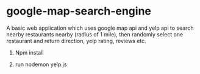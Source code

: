 # google-map-search-engine
A basic web application which uses google map api and yelp api to search nearby restaurants nearby (radius of 1 mile), then randomly select one restaurant and return direction, yelp rating, reviews etc.

1. Npm install

2. run nodemon yelp.js


